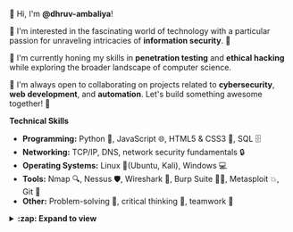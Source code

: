 👋 Hi, I'm **@dhruv-ambaliya**!
<!-- **Aspiring Penetration Tester & Capable Computer Scientist** -->

👀 I'm interested in the fascinating world of technology with a particular passion for unraveling intricacies of **information security**. 🚀

🌱 I'm currently honing my skills in **penetration testing** and **ethical hacking** while exploring the broader landscape of computer science.

💞️ I'm always open to collaborating on projects related to **cybersecurity**, **web development**, and **automation**. Let's build something awesome together! 🤝

**Technical Skills**

* **Programming:** Python 🐍, JavaScript 🌐, HTML5 & CSS3 🎨, SQL 🗄️
* **Networking:** TCP/IP, DNS, network security fundamentals 🔒
* **Operating Systems:** Linux 🐧(Ubuntu, Kali), Windows 💻
* **Tools:** Nmap 🔍, Nessus 🛡️, Wireshark 🦈, Burp Suite 🕵️‍♂️, Metasploit 💥, Git 🐙
* **Other:** Problem-solving 🧠, critical thinking 🧐, teamwork 💪

<details>
  <summary><b>:zap: Expand to view</b></summary>
</br>
  
  **Projects** 🛠️

* **Incident Response Accelerator** 🚨 - Built a Python-based tool to automate SOC analyst tasks.
* **ShareMe** 📷 - Developed a social media web application using React.js and GraphQL.
<!--* **[Your Other Projects]** 🏗️-->

**Continuous Learning** 📚

* **Certifications** 🎓 - Penetration Testing (Charles Sturt University), Ethical Hacking Essentials - EHE (EC-Council), Cybersecurity Fundamentals (IBM SkillBuild)
* **Pursuing** 🚀 - OSCP and Security+ certifications
* **Learning Resources** 💡 - HackerOne, TryHackMe, HackTheBox etc

**Let's Connect!** 🤝

[![Linkedin Badge](https://img.shields.io/badge/-dhruvambaliya-blue?style=flat-square&logo=Linkedin&logoColor=white&link=https://www.linkedin.com/in/dhruv-ambaliya-/)](https://www.linkedin.com/in/dhruv-ambaliya-/)
[![Gmail Badge](https://img.shields.io/badge/-ambaliyadhruv123@gmail.com-c14438?style=flat-square&logo=Gmail&logoColor=white&link=mailto:ambaliyadhruv123@gmail.com)](ambaliyadhruv123@gmail.com)
<!--
* **Email:** [email address removed] 📧
* **LinkedIn:** [Your LinkedIn Profile] 💼
* **Website:** [Your Website] 🌐
-->
**💞️ I'm always open to collaborating on projects related to cybersecurity, web development, or any other tech-related endeavors. Let's connect and create something amazing!** 👋
</details>

<!-- **Expand to view**
<details>
  <summary><b>:zap: GitHub Profile Stat</b></summary>
  <img src="https://github-readme-stats.anuraghazra1.vercel.app/api?username=lauragift21&show_icons=true" />
</details>
<details>
  <summary><b>⚡ Recent GitHub Activity</b></summary>
  <br/>
   <a href="https://github.com/lauragift21/"><img alt="Gift' Activity Graph" src="https://activity-graph.herokuapp.com/graph?username=lauragift21&custom_title=Gift's%20Contribution%20Graph&theme=react-dark" /></a>
  <br/>
</details> -->

